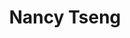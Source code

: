 ---
layout:     post
title:      "Nancy Tseng"
description: "Vice President External"
header-img: "img/officers/nancy.jpg"
email: "vpex@bruinegsa.org"
active: true
---